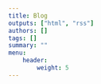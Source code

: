 ```yaml
---
title: Blog
outputs: ["html", "rss"]
authors: []
tags: []
summary: ""
menu:
    header:
        weight: 5
---
```

